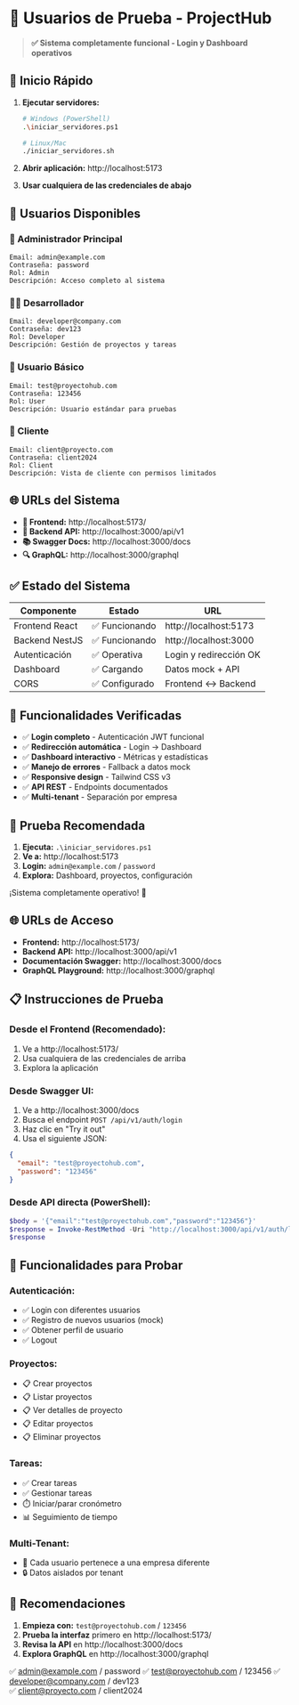 # 🔐 Usuarios de Prueba - ProjectHub

> **✅ Sistema completamente funcional - Login y Dashboard operativos**

## 🚀 **Inicio Rápido**

1. **Ejecutar servidores:**
   ```bash
   # Windows (PowerShell)
   .\iniciar_servidores.ps1
   
   # Linux/Mac
   ./iniciar_servidores.sh
   ```

2. **Abrir aplicación:** http://localhost:5173
3. **Usar cualquiera de las credenciales de abajo**

## 👥 **Usuarios Disponibles**

### **🔐 Administrador Principal**
```
Email: admin@example.com
Contraseña: password
Rol: Admin
Descripción: Acceso completo al sistema
```

### **👨‍💻 Desarrollador**
```
Email: developer@company.com
Contraseña: dev123
Rol: Developer
Descripción: Gestión de proyectos y tareas
```

### **👤 Usuario Básico**
```
Email: test@proyectohub.com
Contraseña: 123456
Rol: User
Descripción: Usuario estándar para pruebas
```

### **🤝 Cliente**
```
Email: client@proyecto.com
Contraseña: client2024
Rol: Client
Descripción: Vista de cliente con permisos limitados
```

## 🌐 **URLs del Sistema**

- **🎨 Frontend:** http://localhost:5173/
- **🔧 Backend API:** http://localhost:3000/api/v1
- **📚 Swagger Docs:** http://localhost:3000/docs
- **🔍 GraphQL:** http://localhost:3000/graphql

## ✅ **Estado del Sistema**

| Componente | Estado | URL |
|------------|---------|-----|
| Frontend React | ✅ Funcionando | http://localhost:5173 |
| Backend NestJS | ✅ Funcionando | http://localhost:3000 |
| Autenticación | ✅ Operativa | Login y redirección OK |
| Dashboard | ✅ Cargando | Datos mock + API |
| CORS | ✅ Configurado | Frontend ↔ Backend |

## 🧪 **Funcionalidades Verificadas**

- ✅ **Login completo** - Autenticación JWT funcional
- ✅ **Redirección automática** - Login → Dashboard
- ✅ **Dashboard interactivo** - Métricas y estadísticas
- ✅ **Manejo de errores** - Fallback a datos mock
- ✅ **Responsive design** - Tailwind CSS v3
- ✅ **API REST** - Endpoints documentados
- ✅ **Multi-tenant** - Separación por empresa

## 🎯 **Prueba Recomendada**

1. **Ejecuta:** `.\iniciar_servidores.ps1`
2. **Ve a:** http://localhost:5173
3. **Login:** `admin@example.com` / `password`
4. **Explora:** Dashboard, proyectos, configuración

¡Sistema completamente operativo! 🎉

## 🌐 **URLs de Acceso**

- **Frontend:** http://localhost:5173/
- **Backend API:** http://localhost:3000/api/v1
- **Documentación Swagger:** http://localhost:3000/docs
- **GraphQL Playground:** http://localhost:3000/graphql

## 📋 **Instrucciones de Prueba**

### **Desde el Frontend (Recomendado):**
1. Ve a http://localhost:5173/
2. Usa cualquiera de las credenciales de arriba
3. Explora la aplicación

### **Desde Swagger UI:**
1. Ve a http://localhost:3000/docs
2. Busca el endpoint `POST /api/v1/auth/login`
3. Haz clic en "Try it out"
4. Usa el siguiente JSON:
```json
{
  "email": "test@proyectohub.com",
  "password": "123456"
}
```

### **Desde API directa (PowerShell):**
```powershell
$body = '{"email":"test@proyectohub.com","password":"123456"}'
$response = Invoke-RestMethod -Uri "http://localhost:3000/api/v1/auth/login" -Method POST -Body $body -ContentType "application/json"
$response
```

## 🧪 **Funcionalidades para Probar**

### **Autenticación:**
- ✅ Login con diferentes usuarios
- ✅ Registro de nuevos usuarios (mock)
- ✅ Obtener perfil de usuario
- ✅ Logout

### **Proyectos:**
- 📋 Crear proyectos
- 📋 Listar proyectos
- 📋 Ver detalles de proyecto
- 📋 Editar proyectos
- 📋 Eliminar proyectos

### **Tareas:**
- ✅ Crear tareas
- ✅ Gestionar tareas
- ⏱️ Iniciar/parar cronómetro
- 📊 Seguimiento de tiempo

### **Multi-Tenant:**
- 🏢 Cada usuario pertenece a una empresa diferente
- 🔒 Datos aislados por tenant

## 🎯 **Recomendaciones**

1. **Empieza con:** `test@proyectohub.com` / `123456`
2. **Prueba la interfaz** primero en http://localhost:5173/
3. **Revisa la API** en http://localhost:3000/docs
4. **Explora GraphQL** en http://localhost:3000/graphql

✅ admin@example.com / password
✅ test@proyectohub.com / 123456
✅ developer@company.com / dev123  
✅ client@proyecto.com / client2024